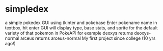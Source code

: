 # simpledex
a simple pokedex GUI using tkinter and pokebase
Enter pokename name in textbox, hit enter
GUI will display type, base stats, and sprite for the default
variety of that pokemon in PokeAPI
for example deoxys returns deoxys-normal
arceus returns arceus-normal
My first project since college (10 yrs ago!)

